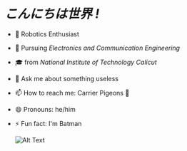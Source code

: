 # *こんにちは世界 !* 

- 🤖 Robotics Enthusiast
- 💪 Pursuing *Electronics and Communication Engineering*
- 🎓 from *National Institute of Technology Calicut*
- 💬 Ask me about something useless
- 📫 How to reach me: Carrier Pigeons 🪽
- 😄 Pronouns: he/him
- ⚡ Fun fact: I'm Batman
  

  ![Alt Text](https://i.giphy.com/media/v1.Y2lkPTc5MGI3NjExb2MyeDVrcjVhcDB4aHlhYTBnbmtjZ21wZGl5ZHIxM2NxdTNiZjkwOCZlcD12MV9pbnRlcm5hbF9naWZfYnlfaWQmY3Q9Zw/JFz7YZA0vhiGlAYCSn/giphy.gif)



<!--
**Mummanajagadeesh/Mummanajagadeesh** is a ✨ _special_ ✨ repository because its `README.md` (this file) appears on your GitHub profile.
